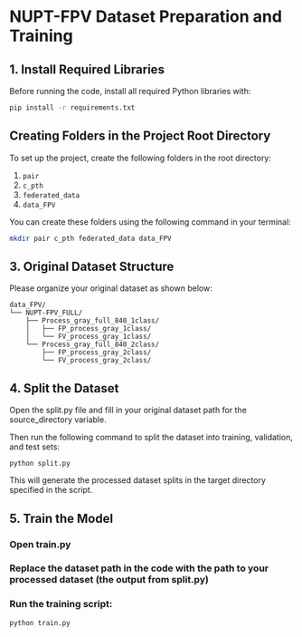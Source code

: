 # NUPT-FPV Dataset Preparation and Training

## 1. Install Required Libraries

Before running the code, install all required Python libraries with:

```bash
pip install -r requirements.txt
```

## Creating Folders in the Project Root Directory

To set up the project, create the following folders in the root directory:

1. `pair`
2. `c_pth`
3. `federated_data`
4. `data_FPV`

You can create these folders using the following command in your terminal:

```bash
mkdir pair c_pth federated_data data_FPV
```

## 3. Original Dataset Structure
Please organize your original dataset as shown below:


```bath
data_FPV/
└── NUPT-FPV_FULL/
    ├── Process_gray_full_840_1class/
    │   ├── FP_process_gray_1class/
    │   └── FV_process_gray_1class/
    └── Process_gray_full_840_2class/
        ├── FP_process_gray_2class/
        └── FV_process_gray_2class/
```

## 4. Split the Dataset
Open the split.py file and fill in your original dataset path for the source_directory variable.

Then run the following command to split the dataset into training, validation, and test sets:

```bath
python split.py
```
This will generate the processed dataset splits in the target directory specified in the script.

## 5. Train the Model
### Open train.py
### Replace the dataset path in the code with the path to your processed dataset (the output from split.py)
### Run the training script:
```bath
python train.py
```

